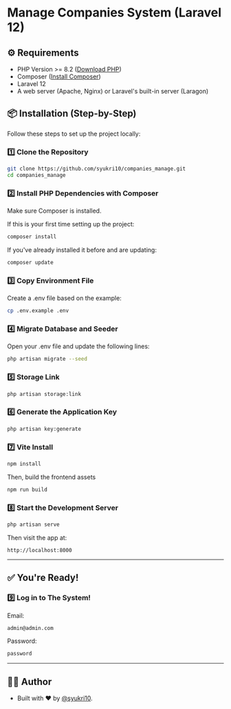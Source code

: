 # Manage Companies System (Laravel 12)

## ⚙️ Requirements

- PHP Version >= 8.2 ([Download PHP](https://www.php.net/downloads.php))  
- Composer ([Install Composer](https://getcomposer.org))  
- Laravel 12  
- A web server (Apache, Nginx) or Laravel's built-in server  (Laragon)

## 📦 Installation (Step-by-Step)

Follow these steps to set up the project locally:

### 1️⃣ Clone the Repository

```bash
git clone https://github.com/syukri10/companies_manage.git
cd companies_manage
```

### 2️⃣ Install PHP Dependencies with Composer

Make sure Composer is installed.

If this is your first time setting up the project:
```bash
composer install
```
If you've already installed it before and are updating:
```bash
composer update
```

### 3️⃣ Copy Environment File

Create a .env file based on the example:

```bash
cp .env.example .env
```

### 4️⃣ Migrate Database and Seeder

Open your .env file and update the following lines:

```bash
php artisan migrate --seed
```


### 5️⃣ Storage Link

```bash
php artisan storage:link
```

### 6️⃣ Generate the Application Key

```bash
php artisan key:generate
```

### 7️⃣ Vite Install

```bash
npm install
```
Then, build the frontend assets

```bash
npm run build
```

### 8️⃣ Start the Development Server

```bash
php artisan serve
```
Then visit the app at:

```arduino
http://localhost:8000
```
---

## ✅ You're Ready!

### 9️⃣ Log in to The System!
Email:
```bash
admin@admin.com
```
Password:
```bash
password
```

---

## 🙋‍♂️ Author
- Built with ❤️ by [@syukri10](https://github.com/syukri10).
